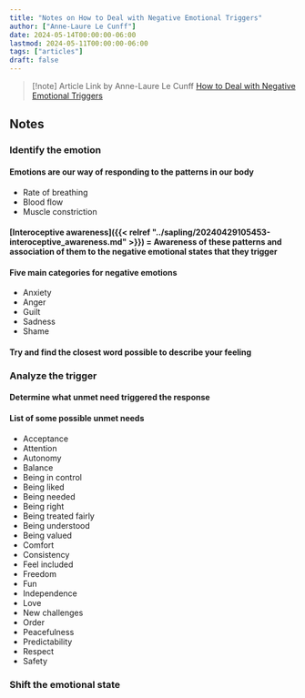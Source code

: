 ```yaml
---
title: "Notes on How to Deal with Negative Emotional Triggers"
author: ["Anne-Laure Le Cunff"]
date: 2024-05-14T00:00:00-06:00
lastmod: 2024-05-11T00:00:00-06:00
tags: ["articles"]
draft: false
---
```


> [!note] Article Link by Anne-Laure Le Cunff
> [How to Deal with Negative Emotional Triggers](https://nesslabs.com/negative-emotional-triggers?utm_source=rss&utm_medium=rss&utm_campaign=negative-emotional-triggers)


## Notes


### Identify the emotion 


#### Emotions are our way of responding to the patterns in our body

-  Rate of breathing
-  Blood flow
-  Muscle constriction

#### [Interoceptive awareness]({{< relref "../sapling/20240429105453-interoceptive_awareness.md" >}}) = Awareness of these patterns and association of them to the negative emotional states that they trigger


#### Five main categories for negative emotions

-  Anxiety
-  Anger
-  Guilt
-  Sadness
-  Shame


#### Try and find the closest word possible to describe your feeling


### Analyze the trigger


#### Determine what unmet need triggered the response


#### List of some possible unmet needs

-   Acceptance
-   Attention
-   Autonomy
-   Balance
-   Being in control
-   Being liked
-   Being needed
-   Being right
-   Being treated fairly
-   Being understood
-   Being valued
-   Comfort
-   Consistency
-   Feel included
-   Freedom
-   Fun
-   Independence
-   Love
-   New challenges
-   Order
-   Peacefulness
-   Predictability
-   Respect
-   Safety


### Shift the emotional state
